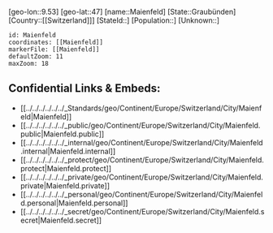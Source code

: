 ﻿---
location: [47,9.53]
mapzoom: [7,12] 
mapmarker: city 
type: City
tags:
- geo/City


SpocWebEntityId: 32220
isDeleted: false
confidential: public

---
[geo-lon::9.53]
[geo-lat::47]
[name::Maienfeld]
[State::Graubünden]
[Country::[[Switzerland]]]
[StateId::]
[Population::]
[Unknown::]


```leaflet
id: Maienfeld
coordinates: [[Maienfeld]]
markerFile: [[Maienfeld]]
defaultZoom: 11 
maxZoom: 18
```


## Confidential Links & Embeds: 
- [[../../../../../../_Standards/geo/Continent/Europe/Switzerland/City/Maienfeld|Maienfeld]] 
- [[../../../../../../_public/geo/Continent/Europe/Switzerland/City/Maienfeld.public|Maienfeld.public]] 
- [[../../../../../../_internal/geo/Continent/Europe/Switzerland/City/Maienfeld.internal|Maienfeld.internal]] 
- [[../../../../../../_protect/geo/Continent/Europe/Switzerland/City/Maienfeld.protect|Maienfeld.protect]] 
- [[../../../../../../_private/geo/Continent/Europe/Switzerland/City/Maienfeld.private|Maienfeld.private]] 
- [[../../../../../../_personal/geo/Continent/Europe/Switzerland/City/Maienfeld.personal|Maienfeld.personal]] 
- [[../../../../../../_secret/geo/Continent/Europe/Switzerland/City/Maienfeld.secret|Maienfeld.secret]] 
